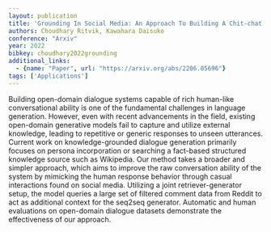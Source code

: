 ```yaml
---
layout: publication
title: 'Grounding In Social Media: An Approach To Building A Chit-chat Dialogue Model'
authors: Choudhary Ritvik, Kawahara Daisuke
conference: "Arxiv"
year: 2022
bibkey: choudhary2022grounding
additional_links:
  - {name: "Paper", url: "https://arxiv.org/abs/2206.05696"}
tags: ['Applications']
---
```

Building open-domain dialogue systems capable of rich human-like
conversational ability is one of the fundamental challenges in language
generation. However, even with recent advancements in the field, existing
open-domain generative models fail to capture and utilize external knowledge,
leading to repetitive or generic responses to unseen utterances. Current work
on knowledge-grounded dialogue generation primarily focuses on persona
incorporation or searching a fact-based structured knowledge source such as
Wikipedia. Our method takes a broader and simpler approach, which aims to
improve the raw conversation ability of the system by mimicking the human
response behavior through casual interactions found on social media. Utilizing
a joint retriever-generator setup, the model queries a large set of filtered
comment data from Reddit to act as additional context for the seq2seq
generator. Automatic and human evaluations on open-domain dialogue datasets
demonstrate the effectiveness of our approach.
